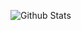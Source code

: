 
![Github Stats](https://github-readme-stats.vercel.app/api?username=1nfsr&show_icons=true&&hide=["contribs","issues","stars"]&&hide_border=true&&hide_title=true)
